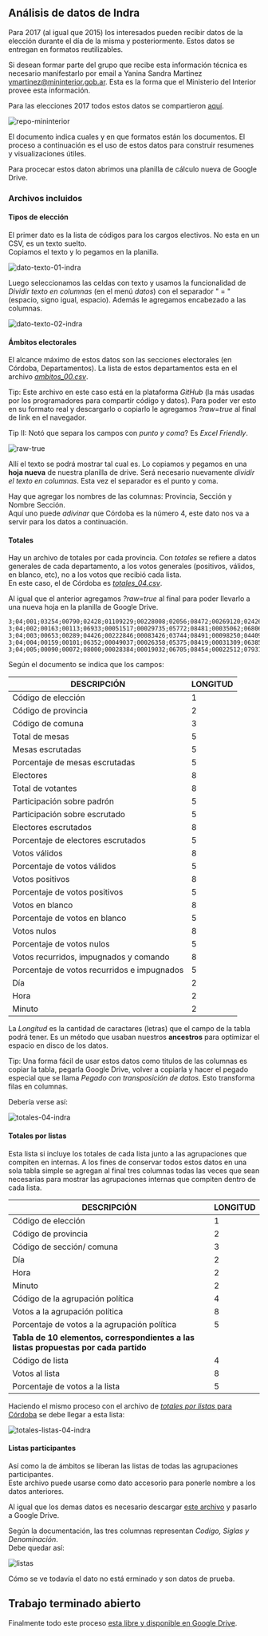 ## Análisis de datos de Indra

Para 2017 (al igual que 2015) los interesados pueden recibir datos de la elección durante el día de la misma y posteriormente. Estos datos se entregan en formatos reutilizables.  

Si desean formar parte del grupo que recibe esta información técnica es necesario manifestarlo por email a Yanina Sandra Martinez <ymartinez@mininterior.gob.ar>. Esta es la forma que el Ministerio del Interior provee esta información.  

Para las elecciones 2017 todos estos datos se compartieron [aquí](https://github.com/avdata99/datos-indra-dia-eleccion-paso-2017-AR/blob/master/info-previa-DINE.md).  

![repo-mininterior](../img/repo-mininterior.png)

El documento indica cuales y en que formatos están los documentos. El proceso a 
continuación es el uso de estos datos para construir resumenes y visualizaciones útiles.  

Para procecar estos daton abrimos una planilla de cálculo nueva de Google Drive.  

### Archivos incluidos

#### Tipos de elección

El primer dato es la lista de códigos para los cargos electivos. No esta en un CSV, es un texto suelto.  
Copiamos el texto y lo pegamos en la planilla. 

![dato-texto-01-indra](../img/dato-texto-01-indra.png)

Luego seleccionamos las celdas con texto y usamos la funcionalidad de _Dividir texto en columnas_ (en el menú _datos_) con el separador " = " (espacio, signo igual, espacio). Además le agregamos encabezado a las columnas. 

![dato-texto-02-indra](../img/dato-texto-02-indra.png)


#### Ámbitos electorales

El alcance máximo de estos datos son las secciones electorales (en Córdoba, Departamentos). La lista de estos departamentos esta en el archivo [_ambitos_00.csv_](https://github.com/avdata99/datos-indra-dia-eleccion-paso-2017-AR/blob/master/recursos/DATOS-MUESTRA-2017-08-01/generales_00/ambitos_00.csv).  

Tip: Este archivo en este caso está en la plataforma _GitHub_ (la más usadas por los programadores para compartir código y datos). Para poder ver esto en su formato real y descargarlo o copiarlo le agregamos _?raw=true_ al final de link en el navegador.  

Tip II: Notó que separa los campos con _punto y coma_? Es _Excel Friendly_.  

![raw-true](../img/raw-true.png)

Allí el texto se podrá mostrar tal cual es. Lo copiamos y pegamos en una **hoja nueva** de nuestra planilla de drive. Será necesario nuevamente _dividir el texto en columnas_. Esta vez el separador es el punto y coma.  

Hay que agregar los nombres de las columnas: Provincia, Sección y Nombre Sección.  
Aquí uno puede _adivinar_ que Córdoba es la número 4, este dato nos va a servir para los datos a continuación.  

#### Totales

Hay un archivo de totales por cada provincia. Con _totales_ se refiere a datos generales de cada departamento, a los votos generales (positivos, válidos, en blanco, etc), no a los votos que recibió cada lista.  
En este caso, el de Córdoba es [_totales_04.csv_](https://github.com/avdata99/datos-indra-dia-eleccion-paso-2017-AR/blob/master/recursos/DATOS-MUESTRA-2017-08-01/DATOS_89822634/totales_04.csv).  

Al igual que el anterior agregamos _?raw=true_ al final para poder llevarlo a una nueva hoja en la planilla de Google Drive.  

```
3;04;001;03254;00790;02428;01109229;00228008;02056;08472;00269120;02426;00197652;08669;00172862;07581;00024790;01087;00011052;00485;00019304;00847;07;29;14;15;
3;04;002;00163;00113;06933;00051517;00029735;05772;08481;00035062;06806;00025773;08668;00022539;07580;00003234;01088;00001438;00484;00002524;00849;07;29;14;15;
3;04;003;00653;00289;04426;00222846;00083426;03744;08491;00098250;04409;00072380;08676;00063305;07588;00009075;01088;00004044;00485;00007002;00839;07;29;14;10;
3;04;004;00159;00101;06352;00049037;00026358;05375;08419;00031309;06385;00022837;08664;00019974;07578;00002863;01086;00001270;00482;00002251;00854;07;29;14;20;
3;04;005;00090;00072;08000;00028384;00019032;06705;08454;00022512;07931;00016502;08671;00014433;07584;00002069;01087;00000920;00483;00001610;00846;07;29;13;45;
```
Según el documento se indica que los campos: 

|DESCRIPCIÓN | LONGITUD|
|------------|---------|
|Código de elección | 1|
|Código de provincia | 2|
|Código de comuna | 3|
|Total de mesas | 5|
|Mesas escrutadas | 5|
|Porcentaje de mesas escrutadas | 5|
|Electores | 8|
|Total de votantes | 8|
|Participación sobre padrón | 5|
|Participación sobre escrutado | 5|
|Electores escrutados | 8|
|Porcentaje de electores escrutados | 5|
|Votos válidos | 8|
|Porcentaje de votos válidos | 5|
|Votos positivos | 8|
|Porcentaje de votos positivos | 5|
|Votos en blanco | 8|
|Porcentaje de votos en blanco | 5|
|Votos nulos | 8|
|Porcentaje de votos nulos | 5|
|Votos recurridos, impugnados y comando | 8|
|Porcentaje de votos recurridos e impugnados | 5|
|Día | 2|
|Hora | 2|
|Minuto | 2|

La _Longitud_ es la cantidad de caractares (letras) que el campo de la tabla podrá tener. Es un método que usaban nuestros **ancestros** para optimizar el espacio en disco de los datos.  

Tip: Una forma fácil de usar estos datos como titulos de las columnas es copiar la tabla, pegarla Google Drive, volver a copiarla y hacer el pegado especial que se llama _Pegado con transposición de datos_. Esto transforma filas en columnas.  

Debería verse así:

![totales-04-indra](../img/totales-04-indra.png)

#### Totales por listas

Esta lista si incluye los totales de cada lista junto a las agrupaciones que compiten en internas. 
A los fines de conservar todos estos datos en una sola tabla simple se agregan al final tres columnas 
todas las veces que sean necesarias para mostrar las agrupaciones internas que compiten dentro de cada lista.  

|DESCRIPCIÓN | LONGITUD|
|------------|---------|
|Código de elección | 1|
|Código de provincia | 2|
|Código de sección/ comuna | 3|
|Día | 2|
|Hora | 2|
|Minuto | 2|
|Código de la agrupación política | 4|
|Votos a la agrupación política | 8|
|Porcentaje de votos a la agrupación política | 5|
|**Tabla de 10 elementos, correspondientes a las listas propuestas por cada partido**| |
|Código de lista | 4|
|Votos al lista | 8|
|Porcentaje de votos a la lista | 5|

Haciendo el mismo proceso con el archivo de [_totales por listas_ para Córdoba](https://github.com/avdata99/datos-indra-dia-eleccion-paso-2017-AR/blob/master/recursos/DATOS-MUESTRA-2017-08-01/DATOS_89822634/totaleslistas_04.csv) se debe llegar a esta lista:  

![totales-listas-04-indra](../img/totales-listas-04-indra.png)

#### Listas participantes

Así como la de ámbitos se liberan las listas de todas las agrupaciones participantes.  
Este archivo puede usarse como dato accesorio para ponerle nombre a los datos anteriores.  

Al igual que los demas datos es necesario descargar [este archivo](https://github.com/avdata99/datos-indra-dia-eleccion-paso-2017-AR/blob/master/recursos/DATOS-MUESTRA-2017-08-01/generales_00/listas_00.csv) y pasarlo a Google Drive.  

Según la documentación, las tres columnas representan _Codigo, Siglas y Denominación_.  
Debe quedar así:

![listas](../img/listas.png)

Cómo se ve todavía el dato no está erminado y son datos de prueba.  


## Trabajo terminado abierto

Finalmente todo este proceso [esta libre y disponible en Google Drive](https://docs.google.com/spreadsheets/d/1k8fHbUGyQo5NzW46C2RD1N_Jk9QRcUJHRf8Dh_gP5Do/edit?usp=sharing).  
